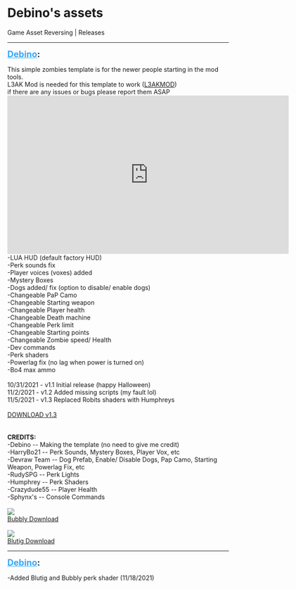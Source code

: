 # Debino's assets
Game Asset Reversing | Releases

---
<strong style="font-size: 1.4em;"><span style="text-decoration: underline;text-decoration-color: #34a7f9;"><span style="color:#34a7f9;">Debino</span></span>:</strong>

<p>
This simple zombies template is for the newer people starting in the mod tools.<br />L3AK Mod is needed for this template to work (<a href="https://wiki.modme.co/wiki/black_ops_3/lua_(lui)/Installation.html">L3AKMOD</a>)<br />if there are any issues or bugs please report them ASAP<br /><iframe type="text/html" width="640" height="360" src="https://www.youtube.com/embed/dMnuErsUtAw" frameborder="0"></iframe><br />
-LUA HUD (default factory HUD)<br />-Perk sounds fix<br />-Player voices (voxes) added<br />-Mystery Boxes<br />-Dogs added/ fix (option to disable/ enable dogs)<br />-Changeable PaP Camo<br />-Changeable Starting weapon<br />-Changeable Player health<br />-Changeable Death machine<br />-Changeable Perk limit<br />-Changeable Starting points<br />-Changeable Zombie speed/ Health<br />-Dev commands<br />-Perk shaders<br />-Powerlag fix (no lag when power is turned on)<br />-Bo4 max ammo<br />
<br />
10/31/2021 - v1.1 Initial release (happy Halloween)<br />11/2/2021 - v1.2 Added missing scripts (my fault lol)<br />11/5/2021 - v1.3 Replaced Robits shaders with Humphreys<br />
<br />
<a href="https://mega.nz/file/jEETQKAa#DFKzJ6PXXXUKmFllOI0CQlTvVhZQ1g7y_aoUc2WckCE">DOWNLOAD v1.3</a><br />
<br /><br /><strong>CREDITS:</strong><br />-Debino -- Making the template (no need to give me credit)<br />-HarryBo21 -- Perk Sounds, Mystery Boxes, Player Vox, etc<br />-Devraw Team -- Dog Prefab, Enable/ Disable Dogs, Pap Camo, Starting Weapon, Powerlag Fix, etc<br />-RudySPG -- Perk Lights<br />-Humphrey -- Perk Shaders<br />-Crazydude55 -- Player Health<br />-Sphynx&#39;s -- Console Commands<br />
<br />
<img src="{{ '/wiki/threads/assets/1275.png' | relative_url }}"><br /><a href="https://mega.nz/file/3U0hjaKS#AuQOOe9ntEAWFHjvkzZUWfAX-8AjCVycB99wteI_lQE">Bubbly Download</a><br />
<br />
<img src="{{ '/wiki/threads/assets/1276.png' | relative_url }}"><br /><a href="https://mega.nz/file/XRkWzTSI#OcvEJOR7SWPp9PtOjyD6YXxv9u2X5trOw5_CTe6ZoBo">Blutig Download</a><br />
</p>

---
<strong style="font-size: 1.4em;"><span style="text-decoration: underline;text-decoration-color: #34a7f9;"><span style="color:#34a7f9;">Debino</span></span>:</strong>

<p>-Added Blutig and Bubbly perk shader (11/18/2021)</p>
